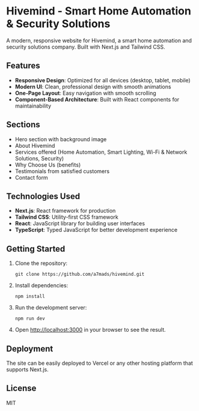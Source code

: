 # Hivemind - Smart Home Automation & Security Solutions

A modern, responsive website for Hivemind, a smart home automation and security solutions company. Built with Next.js and Tailwind CSS.

## Features

- **Responsive Design**: Optimized for all devices (desktop, tablet, mobile)
- **Modern UI**: Clean, professional design with smooth animations
- **One-Page Layout**: Easy navigation with smooth scrolling
- **Component-Based Architecture**: Built with React components for maintainability

## Sections

- Hero section with background image
- About Hivemind
- Services offered (Home Automation, Smart Lighting, Wi-Fi & Network Solutions, Security)
- Why Choose Us (benefits)
- Testimonials from satisfied customers
- Contact form

## Technologies Used

- **Next.js**: React framework for production
- **Tailwind CSS**: Utility-first CSS framework
- **React**: JavaScript library for building user interfaces
- **TypeScript**: Typed JavaScript for better development experience

## Getting Started

1. Clone the repository:
   ```
   git clone https://github.com/a7mads/hivemind.git
   ```

2. Install dependencies:
   ```
   npm install
   ```

3. Run the development server:
   ```
   npm run dev
   ```

4. Open [http://localhost:3000](http://localhost:3000) in your browser to see the result.

## Deployment

The site can be easily deployed to Vercel or any other hosting platform that supports Next.js.

## License

MIT

